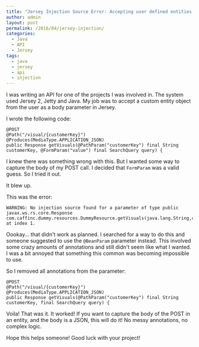 ```yaml
---
title: "Jersey Injection Source Error: Accepting user defined entities in your API"
author: admin
layout: post
permalink: /2016/04/jersey-injection/
categories:
  - Java
  - API
  - Jersey
tags:
  - java
  - jersey
  - api
  - injection
---
```

I was writing an API for one of the projects I was involved in. The system used Jersey 2, Jetty and Java. My job was to accept a custom entity object from the user as a body parameter in Jersey.

I wrote the following code:

	@POST
    @Path("/visual/{customerKey}")
    @Produces(MediaType.APPLICATION_JSON)
    public Response getVisuals(@PathParam("customerKey") final String customerKey, @FormParam("value") final SearchQuery query) {
    
I knew there was something wrong with this. But I wanted some way to capture the body of my POST call. I decided that `FormParam` was a valid guess. So I tried it out.

It blew up.

This was the error:

	WARNING: No injection source found for a parameter of type public javax.ws.rs.core.Response com.caffinc.dummy.resources.DummyResource.getVisuals(java.lang.String,com.caffinc.dummy.entities.SearchQuery) at index 1.

Oookay... that didn't work as planned. I searched for a way to do this and someone suggested to use the `@BeanParam` parameter instead. This involved some crazy amounts of annotations and still didn't seem like what I wanted. I was a bit annoyed that something this common was becoming impossible to use.

So I removed all annotations from the parameter:

	@POST
    @Path("/visual/{customerKey}")
    @Produces(MediaType.APPLICATION_JSON)
    public Response getVisuals(@PathParam("customerKey") final String customerKey, final SearchQuery query) {

Voila! That was it. It worked! If you want to capture the body of the POST in an entity, and the body is a JSON, this will do it! No messy annotations, no complex logic.

Hope this helps someone! Good luck with your project!
